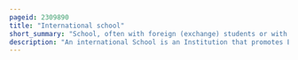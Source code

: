 ```yaml
---
pageid: 2309890
title: "International school"
short_summary: "School, often with foreign (exchange) students or with an international curriculum"
description: "An international School is an Institution that promotes Education in an international Environment or a Framework. Although there is no uniform Definition or Criteria international Schools are typically characterized by a multinational Student Body and Staff multilingual Instruction Curricula oriented Towards global Perspectives and Subjects and the Promotion of Concepts such as World Citizenship Pluralism and intercultural Understanding. Many international Schools adopt a Curriculum from Programs and Organizations such as ibc Edexcel Cambridge assessment international Education international primary Curriculum or advanced Placement."
---
```

